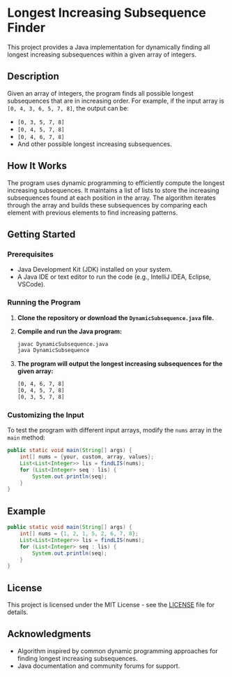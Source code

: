 # Longest Increasing Subsequence Finder

This project provides a Java implementation for dynamically finding all longest increasing subsequences within a given array of integers.

## Description

Given an array of integers, the program finds all possible longest subsequences that are in increasing order. For example, if the input array is `[0, 4, 3, 6, 5, 7, 8]`, the output can be:

- `[0, 3, 5, 7, 8]`
- `[0, 4, 5, 7, 8]`
- `[0, 4, 6, 7, 8]`
- And other possible longest increasing subsequences.

## How It Works

The program uses dynamic programming to efficiently compute the longest increasing subsequences. It maintains a list of lists to store the increasing subsequences found at each position in the array. The algorithm iterates through the array and builds these subsequences by comparing each element with previous elements to find increasing patterns.

## Getting Started

### Prerequisites

- Java Development Kit (JDK) installed on your system.
- A Java IDE or text editor to run the code (e.g., IntelliJ IDEA, Eclipse, VSCode).

### Running the Program

1. **Clone the repository or download the `DynamicSubsequence.java` file.**

2. **Compile and run the Java program:**

   ```sh
   javac DynamicSubsequence.java
   java DynamicSubsequence
   ```

3. **The program will output the longest increasing subsequences for the given array:**

   ```sh
   [0, 4, 6, 7, 8]
   [0, 4, 5, 7, 8]
   [0, 3, 5, 7, 8]
   ```

### Customizing the Input

To test the program with different input arrays, modify the `nums` array in the `main` method:

```java
public static void main(String[] args) {
    int[] nums = {your, custom, array, values};
    List<List<Integer>> lis = findLIS(nums);
    for (List<Integer> seq : lis) {
        System.out.println(seq);
    }
}
```

## Example

```java
public static void main(String[] args) {
    int[] nums = {1, 2, 1, 5, 2, 6, 7, 8};
    List<List<Integer>> lis = findLIS(nums);
    for (List<Integer> seq : lis) {
        System.out.println(seq);
    }
}
```

## License

This project is licensed under the MIT License - see the [LICENSE](LICENSE) file for details.

## Acknowledgments

- Algorithm inspired by common dynamic programming approaches for finding longest increasing subsequences.
- Java documentation and community forums for support.